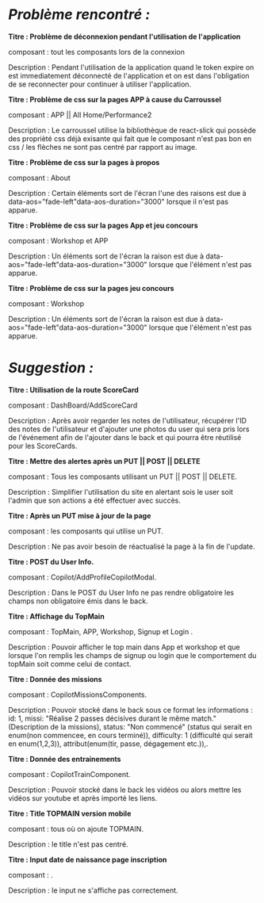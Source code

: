 # **_Problème rencontré :_**

**Titre : Problème de déconnexion pendant l'utilisation de l'application**

composant : tout les composants lors de la connexion

Description : Pendant l'utilisation de la application quand le token expire on est immediatement déconnecté de l'application et on est dans l'obligation de se reconnecter pour continuer à utiliser l'application.

**Titre : Problème de css sur la pages APP à cause du Carroussel**

composant : APP || All Home/Performance2

Description : Le carroussel utilise la bibliothèque de react-slick qui possède des proprièté css déjà exisante qui fait que le composant n'est pas bon en css / les flèches ne sont pas centré par rapport au image.

**Titre : Problème de css sur la pages à propos**

composant : About

Description : Certain éléments sort de l'écran l'une des raisons est due à data-aos="fade-left"data-aos-duration="3000" lorsque il n'est pas apparue.

**Titre : Problème de css sur la pages App et jeu concours**

composant : Workshop et APP

Description : Un éléments sort de l'écran la raison est due à data-aos="fade-left"data-aos-duration="3000" lorsque que l'élément n'est pas apparue.

**Titre : Problème de css sur la pages jeu concours**

composant : Workshop

Description : Un éléments sort de l'écran la raison est due à data-aos="fade-left"data-aos-duration="3000" lorsque que l'élément n'est pas apparue.

# **_Suggestion :_**

**Titre : Utilisation de la route ScoreCard**

composant : DashBoard/AddScoreCard

Description : Après avoir regarder les notes de l'utilisateur, récupérer l'ID des notes de l'utilisateur et d'ajouter une photos du user qui sera pris lors de l'événement afin de l'ajouter dans le back et qui pourra être réutilisé pour les ScoreCards.

**Titre : Mettre des alertes après un PUT || POST || DELETE**

composant : Tous les composants utilisant un PUT || POST || DELETE.

Description : Simplifier l'utilisation du site en alertant sois le user soit l'admin que son actions a été effectuer avec succès.

**Titre : Après un PUT mise à jour de la page**

composant : les composants qui utilise un PUT.

Description : Ne pas avoir besoin de réactualisé la page à la fin de l'update.

**Titre : POST du User Info.**

composant : Copilot/AddProfileCopilotModal.

Description : Dans le POST du User Info ne pas rendre obligatoire les champs non obligatoire émis dans le back.

**Titre : Affichage du TopMain**

composant : TopMain, APP, Workshop, Signup et Login .

Description : Pouvoir afficher le top main dans App et workshop et que lorsque l'on remplis les champs de signup ou login que le comportement du topMain soit comme celui de contact.

**Titre : Donnée des missions**

composant : CopilotMissionsComponents.

Description : Pouvoir stocké dans le back sous ce format les informations :
id: 1,
missi: "Réalise 2 passes décisives durant le même match." (Description de la missions),
status: "Non commencé" (status qui serait en enum(non commencee, en cours terminé)),
difficulty: 1 (difficulté qui serait en enum(1,2,3)), attribut(enum(tir, passe, dégagement etc.)),.

**Titre : Donnée des entrainements**

composant : CopilotTrainComponent.

Description : Pouvoir stocké dans le back les vidéos ou alors mettre les vidéos sur youtube et après importé les liens.

**Titre : Title TOPMAIN version mobile**

composant : tous où on ajoute TOPMAIN.

Description : le title n'est pas centré.

**Titre : Input date de naissance page inscription**

composant : .

Description : le input ne s'affiche pas correctement.

